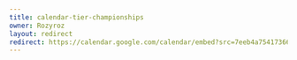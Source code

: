 ```yaml
---
title: calendar-tier-championships
owner: Rozyroz
layout: redirect
redirect: https://calendar.google.com/calendar/embed?src=7eeb4a754173662a1e8fc8a6907d586baf2bd51a873f1162e9fff2cdb782405d%40group.calendar.google.com
---
```

